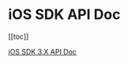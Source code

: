 # iOS SDK API Doc

[[toc]]

[iOS SDK 3.X API Doc](http://sdkdocs.easemob.com/apidoc/ios/chat3.0/annotated.html)